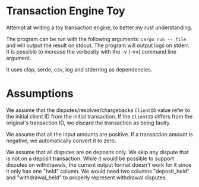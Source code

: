 # Transaction Engine Toy
Attempt at writing a toy transaction engine, to better my rust understanding.

The program can be run with the following arguments: `cargo run -- file` and will output the result on stdout.
The program will output logs on stderr. It is possible to increase the verbosity with the -v (-vv) command line argument.

It uses clap, serde, csv, log and stderrlog as dependencies.

# Assumptions
We assume that the disputes/resolves/chargebacks `ClientID` value refer to the initial client ID from the initial transaction.
If the `ClientID` differs from the original's transaction ID, we discard the transaction as being faulty.

We assume that all the input amounts are positive. If a transaction amount is negative, we automatically convert it to zero.

We assume that all disputes are on deposits only. We skip any dispute that is not on a deposit transaction.
While it would be possible to support disputes on withdrawals, the current output format doesn't work for it since it only
has one "held" column. We would need two columns "deposit_held" and "withdrawal_held" to properly represent withdrawal disputes.